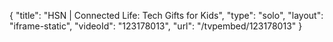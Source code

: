 {
    "title": "HSN | Connected Life: Tech Gifts for Kids",
    "type": "solo",
    "layout": "iframe-static",
    "videoId": "123178013",
    "url": "\/tvpembed\/123178013"
}